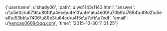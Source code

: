 {'username': u'shady06', 'path': u'wd1143/1143.html', 'answer': u'\u5e0c\u671b\u80fd\u4ece\u4e13\u4e1a\u4e00\u70b9\u7684\u89d2\u5ea6\u53bb\u7406\u89e3\u64cd\u4f5c\u7cfb\u7edf', 'email': u'kencao0609@qq.com', 'time': '2015-10-30:11:31:25'}